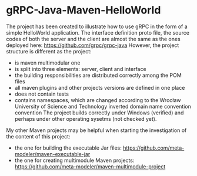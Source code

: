 # gRPC-Java-Maven-HelloWorld

The project has been created to illustrate how to use gRPC in the form of a simple HelloWorld application. The interface definition proto file, the source codes of both the server and the client are almost the same as the ones deployed here:
https://github.com/grpc/grpc-java
However, the project structure is different as the project:
- is maven multimodular one
- is split into three elements: server, client and interface
- the building responsibilities are distributed correctly among the POM files
- all maven plugins and other projects versions are defined in one place
- does not contain tests
- contains namespaces, which are changed according to the Wrocław University of Science and Technology inverted domain name convention convention
The project builds correctly under Windows (verified) and perhaps under other operating sysetms (not checked yet).

My other Maven projects may be helpful when starting the investigation of the content of this project:
- the one for building the executable Jar files:
https://github.com/meta-modeler/maven-executable-jar
- the one for creating multimodule Maven projects:
https://github.com/meta-modeler/maven-multimodule-project
